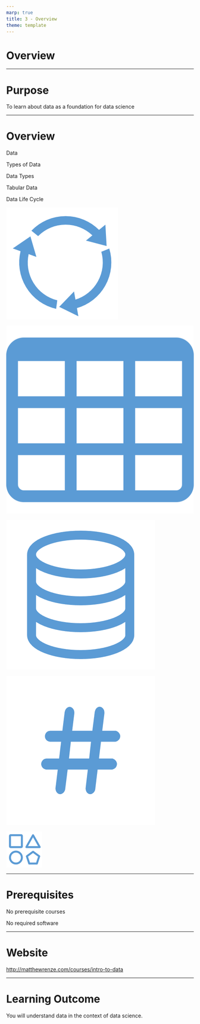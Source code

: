 ```yaml
---
marp: true
title: 3 - Overview
theme: template
---
```


# Overview


---

<!-- _class: title-two-content-left -->

# Purpose

To learn about data as a foundation 
for data science

<!--
[1] The purpose of this course is to learn about data as a foundation for data science.

It might seem obvious, but half of data science is data, ...

... so as you can imagine, it's really important to have a thorough understanding of data to be successful with data science. 

This course was designed to provide you with that foundational knowledge.
-->

---

<!-- _class: title-five-content -->

# Overview

Data

Types of Data

Data Types

Tabular Data

Data Life Cycle

![image](images/524-19.png)

![image](images/524-27.png)

![image](images/524-49.png)

![image](images/524-29.png)

![image](images/524-34.png)

<!--
As an overview of this course:

[1] First, we'll learn about data. 

We'll learn what it is... and why it's important for data science.

[2] Next we'll learn about the various types of data we encounter in data science ...

... including categorical and numerical data.

[3] Then we'll learn about data types ...

... and how we represent and store various kinds of data in a computer.

[4] Next, we'll learn about data structures ...

... and how providing structure to data gives it additional context and meaning.

[5] Then, we'll learn about tabular data ...

... tables of data organized into rows and columns that allow us to perform queries.

[6] Finally, we'll learn about the data life cycle.

We'll learn about the journey of data as we move from raw data to actionable insight.
-->

---

<!-- _class: title-two-content-left -->

# Prerequisites

No 
prerequisite 
courses

No 
required 
software

<!--
[1] There are no prerequisites for this course.

We will assume you are new to data, data science, and computer programming throughout this entire course.

[2] In addition, you won't need to install any software on your computer to complete this course.

We'll keep everything in this course as simple and easy to understand as possible.
-->

---

<!-- _class: title-one-content-left -->

# Website

http://matthewrenze.com/courses/intro-to-data

<!--
[1] All of the content for this course can be found at the following URL.

This includes videos, slides, quizzes, exercises, and more.

If you haven't already done so, please visit this webpage now and bookmark it for future reference.
-->

---

<!-- _class: title-only -->

# Learning Outcome

You will understand data 
in the context of data science.

<!--
[1] By the end of this course, you will understand data in the context of data science.

You'll understand data types, data structures, tabular data, and the data life cycle.

This foundational knowledge will help you to understand all of the concepts in the remaining courses in this series on data science.

Alright... we've got a lot to cover in this course... so let's get started!
-->